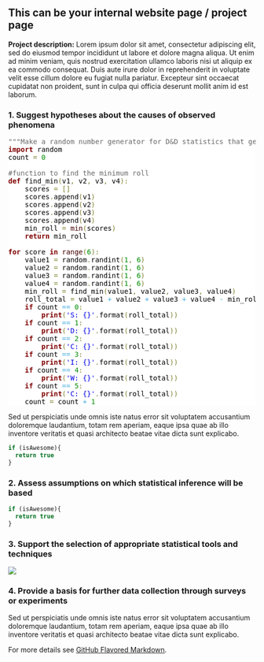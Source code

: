 ## This can be your internal website page / project page

**Project description:** Lorem ipsum dolor sit amet, consectetur adipiscing elit, sed do eiusmod tempor incididunt ut labore et dolore magna aliqua. Ut enim ad minim veniam, quis nostrud exercitation ullamco laboris nisi ut aliquip ex ea commodo consequat. Duis aute irure dolor in reprehenderit in voluptate velit esse cillum dolore eu fugiat nulla pariatur. Excepteur sint occaecat cupidatat non proident, sunt in culpa qui officia deserunt mollit anim id est laborum.

### 1. Suggest hypotheses about the causes of observed phenomena

<pre style='color:#000000;background:#ffffff;'><span style='color:#696969; '>"""Make a random number generator for D&amp;D statistics that generates 4d6 'take the best 3' results"""</span>
<span style='color:#800000; font-weight:bold; '>import</span> random
count <span style='color:#808030; '>=</span> <span style='color:#008c00; '>0</span>

<span style='color:#696969; '>#function to find the minimum roll</span>
<span style='color:#800000; font-weight:bold; '>def</span> find_min<span style='color:#808030; '>(</span>v1<span style='color:#808030; '>,</span> v2<span style='color:#808030; '>,</span> v3<span style='color:#808030; '>,</span> v4<span style='color:#808030; '>)</span><span style='color:#808030; '>:</span>
    scores <span style='color:#808030; '>=</span> <span style='color:#808030; '>[</span><span style='color:#808030; '>]</span>
    scores<span style='color:#808030; '>.</span>append<span style='color:#808030; '>(</span>v1<span style='color:#808030; '>)</span>
    scores<span style='color:#808030; '>.</span>append<span style='color:#808030; '>(</span>v2<span style='color:#808030; '>)</span>
    scores<span style='color:#808030; '>.</span>append<span style='color:#808030; '>(</span>v3<span style='color:#808030; '>)</span>
    scores<span style='color:#808030; '>.</span>append<span style='color:#808030; '>(</span>v4<span style='color:#808030; '>)</span>
    min_roll <span style='color:#808030; '>=</span> <span style='color:#400000; '>min</span><span style='color:#808030; '>(</span>scores<span style='color:#808030; '>)</span>
    <span style='color:#800000; font-weight:bold; '>return</span> min_roll

<span style='color:#800000; font-weight:bold; '>for</span> score <span style='color:#800000; font-weight:bold; '>in</span> <span style='color:#400000; '>range</span><span style='color:#808030; '>(</span><span style='color:#008c00; '>6</span><span style='color:#808030; '>)</span><span style='color:#808030; '>:</span>
    value1 <span style='color:#808030; '>=</span> random<span style='color:#808030; '>.</span>randint<span style='color:#808030; '>(</span><span style='color:#008c00; '>1</span><span style='color:#808030; '>,</span> <span style='color:#008c00; '>6</span><span style='color:#808030; '>)</span>
    value2 <span style='color:#808030; '>=</span> random<span style='color:#808030; '>.</span>randint<span style='color:#808030; '>(</span><span style='color:#008c00; '>1</span><span style='color:#808030; '>,</span> <span style='color:#008c00; '>6</span><span style='color:#808030; '>)</span>
    value3 <span style='color:#808030; '>=</span> random<span style='color:#808030; '>.</span>randint<span style='color:#808030; '>(</span><span style='color:#008c00; '>1</span><span style='color:#808030; '>,</span> <span style='color:#008c00; '>6</span><span style='color:#808030; '>)</span>
    value4 <span style='color:#808030; '>=</span> random<span style='color:#808030; '>.</span>randint<span style='color:#808030; '>(</span><span style='color:#008c00; '>1</span><span style='color:#808030; '>,</span> <span style='color:#008c00; '>6</span><span style='color:#808030; '>)</span>
    min_roll <span style='color:#808030; '>=</span> find_min<span style='color:#808030; '>(</span>value1<span style='color:#808030; '>,</span> value2<span style='color:#808030; '>,</span> value3<span style='color:#808030; '>,</span> value4<span style='color:#808030; '>)</span>
    roll_total <span style='color:#808030; '>=</span> value1 <span style='color:#44aadd; '>+</span> value2 <span style='color:#44aadd; '>+</span> value3 <span style='color:#44aadd; '>+</span> value4 <span style='color:#44aadd; '>-</span> min_roll
    <span style='color:#800000; font-weight:bold; '>if</span> count <span style='color:#44aadd; '>==</span> <span style='color:#008c00; '>0</span><span style='color:#808030; '>:</span>
        <span style='color:#800000; font-weight:bold; '>print</span><span style='color:#808030; '>(</span><span style='color:#0000e6; '>'S: {}'</span><span style='color:#808030; '>.</span>format<span style='color:#808030; '>(</span>roll_total<span style='color:#808030; '>)</span><span style='color:#808030; '>)</span>
    <span style='color:#800000; font-weight:bold; '>if</span> count <span style='color:#44aadd; '>==</span> <span style='color:#008c00; '>1</span><span style='color:#808030; '>:</span>
        <span style='color:#800000; font-weight:bold; '>print</span><span style='color:#808030; '>(</span><span style='color:#0000e6; '>'D: {}'</span><span style='color:#808030; '>.</span>format<span style='color:#808030; '>(</span>roll_total<span style='color:#808030; '>)</span><span style='color:#808030; '>)</span>
    <span style='color:#800000; font-weight:bold; '>if</span> count <span style='color:#44aadd; '>==</span> <span style='color:#008c00; '>2</span><span style='color:#808030; '>:</span>
        <span style='color:#800000; font-weight:bold; '>print</span><span style='color:#808030; '>(</span><span style='color:#0000e6; '>'C: {}'</span><span style='color:#808030; '>.</span>format<span style='color:#808030; '>(</span>roll_total<span style='color:#808030; '>)</span><span style='color:#808030; '>)</span>
    <span style='color:#800000; font-weight:bold; '>if</span> count <span style='color:#44aadd; '>==</span> <span style='color:#008c00; '>3</span><span style='color:#808030; '>:</span>
        <span style='color:#800000; font-weight:bold; '>print</span><span style='color:#808030; '>(</span><span style='color:#0000e6; '>'I: {}'</span><span style='color:#808030; '>.</span>format<span style='color:#808030; '>(</span>roll_total<span style='color:#808030; '>)</span><span style='color:#808030; '>)</span>
    <span style='color:#800000; font-weight:bold; '>if</span> count <span style='color:#44aadd; '>==</span> <span style='color:#008c00; '>4</span><span style='color:#808030; '>:</span>
        <span style='color:#800000; font-weight:bold; '>print</span><span style='color:#808030; '>(</span><span style='color:#0000e6; '>'W: {}'</span><span style='color:#808030; '>.</span>format<span style='color:#808030; '>(</span>roll_total<span style='color:#808030; '>)</span><span style='color:#808030; '>)</span>
    <span style='color:#800000; font-weight:bold; '>if</span> count <span style='color:#44aadd; '>==</span> <span style='color:#008c00; '>5</span><span style='color:#808030; '>:</span>
        <span style='color:#800000; font-weight:bold; '>print</span><span style='color:#808030; '>(</span><span style='color:#0000e6; '>'C: {}'</span><span style='color:#808030; '>.</span>format<span style='color:#808030; '>(</span>roll_total<span style='color:#808030; '>)</span><span style='color:#808030; '>)</span>
    count <span style='color:#808030; '>=</span> count <span style='color:#44aadd; '>+</span> <span style='color:#008c00; '>1</span>
</pre>
<!--Created using ToHtml.com on 2020-01-10 23:52:54 UTC -->

Sed ut perspiciatis unde omnis iste natus error sit voluptatem accusantium doloremque laudantium, totam rem aperiam, eaque ipsa quae ab illo inventore veritatis et quasi architecto beatae vitae dicta sunt explicabo. 

```javascript
if (isAwesome){
  return true
}
```

### 2. Assess assumptions on which statistical inference will be based

```javascript
if (isAwesome){
  return true
}
```

### 3. Support the selection of appropriate statistical tools and techniques

<img src="images/dummy_thumbnail.jpg?raw=true"/>

### 4. Provide a basis for further data collection through surveys or experiments

Sed ut perspiciatis unde omnis iste natus error sit voluptatem accusantium doloremque laudantium, totam rem aperiam, eaque ipsa quae ab illo inventore veritatis et quasi architecto beatae vitae dicta sunt explicabo. 

For more details see [GitHub Flavored Markdown](https://guides.github.com/features/mastering-markdown/).
